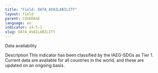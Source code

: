 ```yaml
---
title: "Field: DATA_AVAILABILITY"
layout: field
parent: COVERAGE
language: en
indicator: 14-5-1
slug: DATA_AVAILABILITY
---
```

Data availability

Description
This indicator has been classified by the IAEG-SDGs as Tier 1. Current data are available for all countries in the world, and these are updated on an ongoing basis.